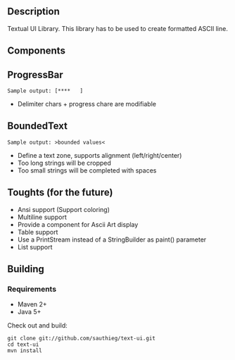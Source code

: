 Description
-----------

Textual UI Library.
This library has to be used to create formatted ASCII line.

Components
--------

## ProgressBar
    Sample output: [****   ]
* Delimiter chars + progress chare are modifiable

## BoundedText
    Sample output: >bounded values<
* Define a text zone, supports alignment (left/right/center)
* Too long strings will be cropped
* Too small strings will be completed with spaces 

Toughts (for the future)
--------

* Ansi support (Support coloring)
* Multiline support
* Provide a component for Ascii Art display
* Table support
* Use a PrintStream instead of a StringBuilder as paint() parameter
* List support

Building
--------

### Requirements

* Maven 2+
* Java 5+

Check out and build:

    git clone git://github.com/sauthieg/text-ui.git
    cd text-ui
    mvn install
